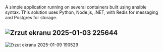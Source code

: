 
A simple application running on several containers built using ansible syntax. This solution uses Python, Node.js, .NET, with Redis for messaging and Postgres for storage.

![Zrzut ekranu 2025-01-03 225644](https://github.com/user-attachments/assets/ee75d56a-22d8-4ee8-a2cf-09392437212a)
------------------------------------------------------------------------------------------------------------------
![Zrzut ekranu 2025-01-09 190529](https://github.com/user-attachments/assets/4beaf318-e420-4b60-bb07-e7a220aeae82)
